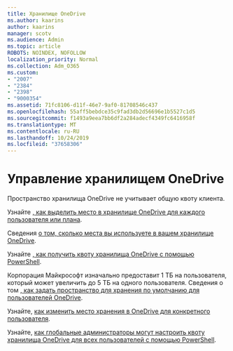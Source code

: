 ```yaml
---
title: Хранилище OneDrive
ms.author: kaarins
author: kaarins
manager: scotv
ms.audience: Admin
ms.topic: article
ROBOTS: NOINDEX, NOFOLLOW
localization_priority: Normal
ms.collection: Adm_O365
ms.custom:
- "2007"
- "2384"
- "2398"
- "9000354"
ms.assetid: 71fc8106-d11f-46e7-9af0-81708546c437
ms.openlocfilehash: 55aff5bebdce35c9fad3db2d56696e1b5527c1d5
ms.sourcegitcommit: f1493a9eea7bb6df2a284adecf4349fc6416958f
ms.translationtype: MT
ms.contentlocale: ru-RU
ms.lasthandoff: 10/24/2019
ms.locfileid: "37658306"
---
```

# <a name="manage-your-onedrive-storage"></a>Управление хранилищем OneDrive

Пространство хранилища OneDrive не учитывает общую квоту клиента. 

Узнайте [, как выделить место в хранилище OneDrive для каждого пользователя или плана](https://docs.microsoft.com/office365/servicedescriptions/onedrive-for-business-service-description?redirectedfrom=MSDN#storage-space-per-user).

Сведения [о том, сколько места вы используете в вашем хранилище OneDrive](https://support.office.com/article/manage-your-onedrive-for-business-storage-31519161-059c-4764-b6f8-f5cd29f7fe68).

Узнайте [, как получить квоту хранилища OneDrive с помощью PowerShell](https://gallery.technet.microsoft.com/scriptcenter/OneDrive-for-Business-0cb45614).

Корпорация Майкрософт изначально предоставит 1 ТБ на пользователя, который может увеличить до 5 ТБ на одного пользователя. Сведения о том [, как задать пространство для хранения по умолчанию для пользователей OneDrive](https://docs.microsoft.com/onedrive/set-default-storage-space).

Узнайте, [как изменить место хранения в OneDrive для конкретного пользователя](https://docs.microsoft.com/onedrive/change-user-storage).

Узнайте, [как глобальные администраторы могут настроить квоту хранилища OneDrive для всех пользователей с помощью PowerShell](https://gallery.technet.microsoft.com/office/How-to-set-OneDrive-for-8b61365b).
  